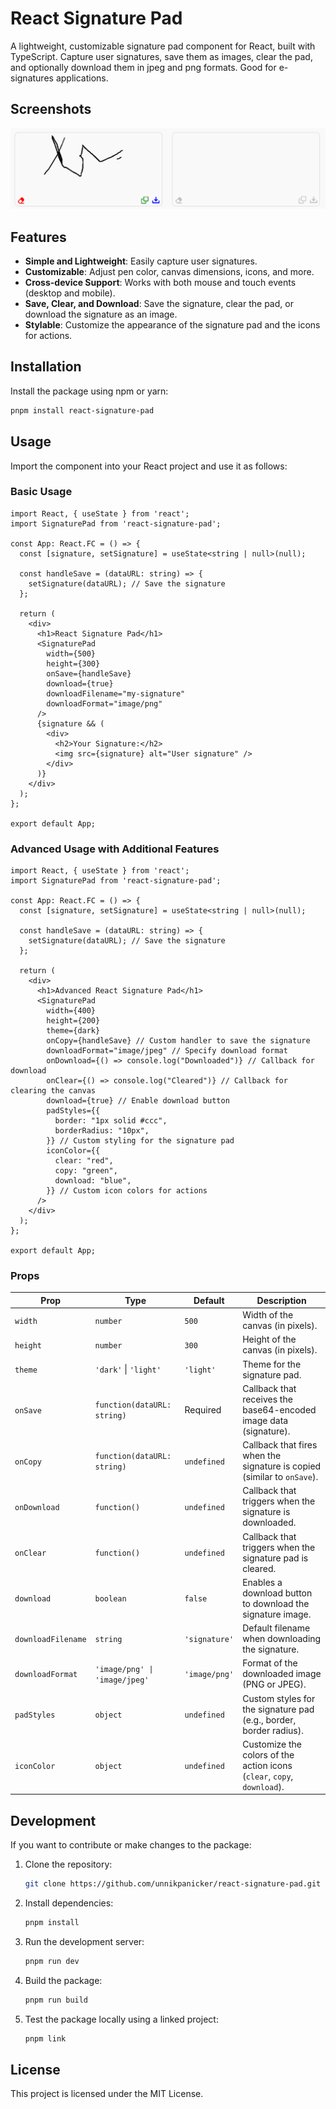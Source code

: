 
# React Signature Pad

A lightweight, customizable signature pad component for React, built with TypeScript. Capture user signatures, save them as images, clear the pad, and optionally download them in jpeg and png formats. Good for e-signatures applications.

## Screenshots
![alt text](assets/image-1.png)

## Features

- **Simple and Lightweight**: Easily capture user signatures.
- **Customizable**: Adjust pen color, canvas dimensions, icons, and more.
- **Cross-device Support**: Works with both mouse and touch events (desktop and mobile).
- **Save, Clear, and Download**: Save the signature, clear the pad, or download the signature as an image.
- **Stylable**: Customize the appearance of the signature pad and the icons for actions.

## Installation

Install the package using npm or yarn:

```bash
pnpm install react-signature-pad
```

## Usage

Import the component into your React project and use it as follows:

### Basic Usage

```tsx
import React, { useState } from 'react';
import SignaturePad from 'react-signature-pad';

const App: React.FC = () => {
  const [signature, setSignature] = useState<string | null>(null);

  const handleSave = (dataURL: string) => {
    setSignature(dataURL); // Save the signature
  };

  return (
    <div>
      <h1>React Signature Pad</h1>
      <SignaturePad 
        width={500}
        height={300}
        onSave={handleSave}
        download={true}
        downloadFilename="my-signature"
        downloadFormat="image/png"
      />
      {signature && (
        <div>
          <h2>Your Signature:</h2>
          <img src={signature} alt="User signature" />
        </div>
      )}
    </div>
  );
};

export default App;
```

### Advanced Usage with Additional Features

```tsx
import React, { useState } from 'react';
import SignaturePad from 'react-signature-pad';

const App: React.FC = () => {
  const [signature, setSignature] = useState<string | null>(null);

  const handleSave = (dataURL: string) => {
    setSignature(dataURL); // Save the signature
  };

  return (
    <div>
      <h1>Advanced React Signature Pad</h1>
      <SignaturePad
        width={400}
        height={200}
        theme={dark}
        onCopy={handleSave} // Custom handler to save the signature
        downloadFormat="image/jpeg" // Specify download format
        onDownload={() => console.log("Downloaded")} // Callback for download
        onClear={() => console.log("Cleared")} // Callback for clearing the canvas
        download={true} // Enable download button
        padStyles={{
          border: "1px solid #ccc",
          borderRadius: "10px",
        }} // Custom styling for the signature pad
        iconColor={{
          clear: "red",
          copy: "green",
          download: "blue",
        }} // Custom icon colors for actions
      />
    </div>
  );
};

export default App;
```

### Props

| Prop                | Type              | Default         | Description                                                                 |
| ------------------- | ----------------- | --------------- | --------------------------------------------------------------------------- |
| `width`             | `number`          | `500`           | Width of the canvas (in pixels).                                            |
| `height`            | `number`          | `300`           | Height of the canvas (in pixels).                                           |
| `theme`          | `'dark'` \| `'light'`           | `'light'`       | Theme for the signature pad.                                    |
| `onSave`            | `function(dataURL: string)` | Required | Callback that receives the base64-encoded image data (signature).            |
| `onCopy`            | `function(dataURL: string)` | `undefined`    | Callback that fires when the signature is copied (similar to `onSave`).     |
| `onDownload`        | `function()`      | `undefined`     | Callback that triggers when the signature is downloaded.                    |
| `onClear`           | `function()`      | `undefined`     | Callback that triggers when the signature pad is cleared.                   |
| `download`          | `boolean`         | `false`         | Enables a download button to download the signature image.                  |
| `downloadFilename`  | `string`          | `'signature'`   | Default filename when downloading the signature.                            |
| `downloadFormat`    | `'image/png' \| 'image/jpeg'` | `'image/png'` | Format of the downloaded image (PNG or JPEG).                               |
| `padStyles` | `object`          | `undefined`     | Custom styles for the signature pad (e.g., border, border radius).          |
| `iconColor`         | `object`          | `undefined`     | Customize the colors of the action icons (`clear`, `copy`, `download`).     |

## Development

If you want to contribute or make changes to the package:

1. Clone the repository:

   ```bash
   git clone https://github.com/unnikpanicker/react-signature-pad.git
   ```

2. Install dependencies:

   ```bash
   pnpm install
   ```

3. Run the development server:

   ```bash
   pnpm run dev
   ```

4. Build the package:

   ```bash
   pnpm run build
   ```

5. Test the package locally using a linked project:

   ```bash
   pnpm link
   ```

## License

This project is licensed under the MIT License.
